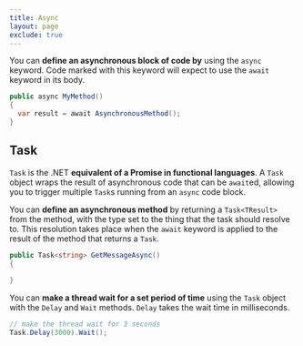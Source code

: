 ```yaml
---
title: Async
layout: page
exclude: true
---
```


You can **define an asynchronous block of code by** using the `async` keyword. Code marked with this keyword will expect to use the `await` keyword in its body.
```csharp
public async MyMethod()
{
  var result = await AsynchronousMethod();
}
```

## Task

`Task` is the .NET **equivalent of a Promise in functional languages**. A `Task` object wraps the result of asynchronous code that can be `await`ed, allowing you to trigger multiple `Task`s running from an `async` code block.

You can **define an asynchronous method** by returning a `Task<TResult>` from the method, with the type set to the thing that the task should resolve to. This resolution takes place when the `await` keyword is applied to the result of the method that returns a `Task`.
```csharp
public Task<string> GetMessageAsync()
{
  
}
```

You can **make a thread wait for a set period of time** using the `Task` object with the `Delay` and `Wait` methods. `Delay` takes the wait time in milliseconds.
```csharp
// make the thread wait for 3 seconds
Task.Delay(3000).Wait();
```
<!--stackedit_data:
eyJoaXN0b3J5IjpbMTAxNjI0MjgwMSwtMjczOTU5NTM3LC0xNj
Y4NzY3MTNdfQ==
-->